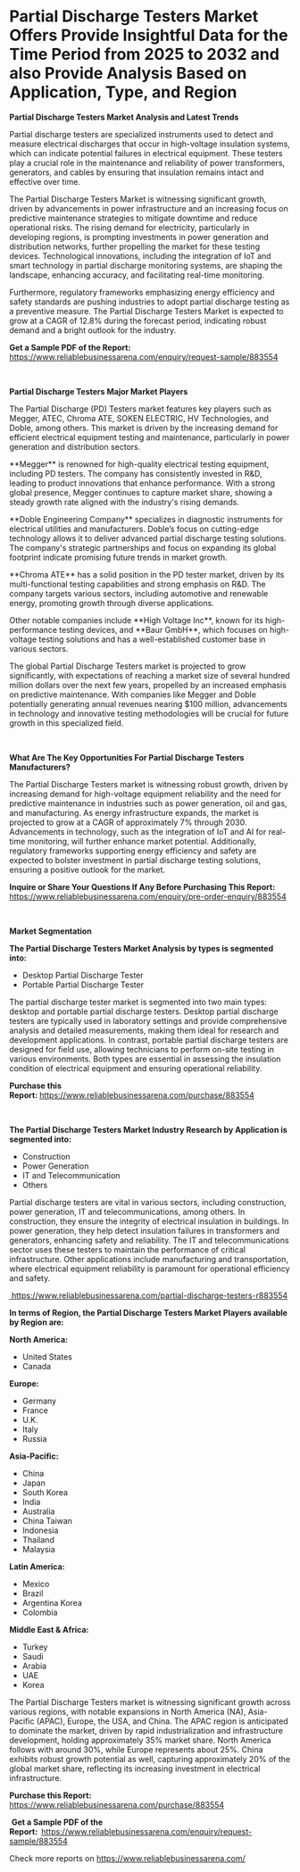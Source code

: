 <p><h1>Partial Discharge Testers Market Offers Provide Insightful Data for the Time Period from 2025 to 2032 and also Provide Analysis Based on Application, Type, and Region</h1></p><p><strong>Partial Discharge Testers Market Analysis and Latest Trends</strong></p>
<p><p>Partial discharge testers are specialized instruments used to detect and measure electrical discharges that occur in high-voltage insulation systems, which can indicate potential failures in electrical equipment. These testers play a crucial role in the maintenance and reliability of power transformers, generators, and cables by ensuring that insulation remains intact and effective over time.</p><p>The Partial Discharge Testers Market is witnessing significant growth, driven by advancements in power infrastructure and an increasing focus on predictive maintenance strategies to mitigate downtime and reduce operational risks. The rising demand for electricity, particularly in developing regions, is prompting investments in power generation and distribution networks, further propelling the market for these testing devices. Technological innovations, including the integration of IoT and smart technology in partial discharge monitoring systems, are shaping the landscape, enhancing accuracy, and facilitating real-time monitoring.</p><p>Furthermore, regulatory frameworks emphasizing energy efficiency and safety standards are pushing industries to adopt partial discharge testing as a preventive measure. The Partial Discharge Testers Market is expected to grow at a CAGR of 12.8% during the forecast period, indicating robust demand and a bright outlook for the industry.</p></p>
<p><strong>Get a Sample PDF of the Report:&nbsp;</strong> <a href="https://www.reliablebusinessarena.com/enquiry/request-sample/883554?utm_campaign=3346&utm_medium=2&utm_source=Github&utm_content=ia&utm_term=10042025&utm_id=partial-discharge-testers">https://www.reliablebusinessarena.com/enquiry/request-sample/883554</a></p>
<p>&nbsp;</p>
<p><strong>Partial Discharge Testers Major Market Players</strong></p>
<p><p>The Partial Discharge (PD) Testers market features key players such as Megger, ATEC, Chroma ATE, SOKEN ELECTRIC, HV Technologies, and Doble, among others. This market is driven by the increasing demand for efficient electrical equipment testing and maintenance, particularly in power generation and distribution sectors.</p><p>**Megger** is renowned for high-quality electrical testing equipment, including PD testers. The company has consistently invested in R&D, leading to product innovations that enhance performance. With a strong global presence, Megger continues to capture market share, showing a steady growth rate aligned with the industry's rising demands.</p><p>**Doble Engineering Company** specializes in diagnostic instruments for electrical utilities and manufacturers. Doble’s focus on cutting-edge technology allows it to deliver advanced partial discharge testing solutions. The company's strategic partnerships and focus on expanding its global footprint indicate promising future trends in market growth.</p><p>**Chroma ATE** has a solid position in the PD tester market, driven by its multi-functional testing capabilities and strong emphasis on R&D. The company targets various sectors, including automotive and renewable energy, promoting growth through diverse applications.</p><p>Other notable companies include **High Voltage Inc**, known for its high-performance testing devices, and **Baur GmbH**, which focuses on high-voltage testing solutions and has a well-established customer base in various sectors.</p><p>The global Partial Discharge Testers market is projected to grow significantly, with expectations of reaching a market size of several hundred million dollars over the next few years, propelled by an increased emphasis on predictive maintenance. With companies like Megger and Doble potentially generating annual revenues nearing $100 million, advancements in technology and innovative testing methodologies will be crucial for future growth in this specialized field.</p></p>
<p>&nbsp;</p>
<p><strong>What Are The Key Opportunities For Partial Discharge Testers Manufacturers?</strong></p>
<p><p>The Partial Discharge Testers market is witnessing robust growth, driven by increasing demand for high-voltage equipment reliability and the need for predictive maintenance in industries such as power generation, oil and gas, and manufacturing. As energy infrastructure expands, the market is projected to grow at a CAGR of approximately 7% through 2030. Advancements in technology, such as the integration of IoT and AI for real-time monitoring, will further enhance market potential. Additionally, regulatory frameworks supporting energy efficiency and safety are expected to bolster investment in partial discharge testing solutions, ensuring a positive outlook for the market.</p></p>
<p><strong>Inquire or Share Your Questions If Any Before Purchasing This Report:</strong> <a href="https://www.reliablebusinessarena.com/enquiry/pre-order-enquiry/883554?utm_campaign=3346&utm_medium=2&utm_source=Github&utm_content=ia&utm_term=10042025&utm_id=partial-discharge-testers">https://www.reliablebusinessarena.com/enquiry/pre-order-enquiry/883554</a></p>
<p>&nbsp;</p>
<p><strong>Market Segmentation</strong></p>
<p><strong>The Partial Discharge Testers Market Analysis by types is segmented into:</strong></p>
<p><ul><li>Desktop Partial Discharge Tester</li><li>Portable Partial Discharge Tester</li></ul></p>
<p><p>The partial discharge tester market is segmented into two main types: desktop and portable partial discharge testers. Desktop partial discharge testers are typically used in laboratory settings and provide comprehensive analysis and detailed measurements, making them ideal for research and development applications. In contrast, portable partial discharge testers are designed for field use, allowing technicians to perform on-site testing in various environments. Both types are essential in assessing the insulation condition of electrical equipment and ensuring operational reliability.</p></p>
<p><strong>Purchase this Report:&nbsp;</strong><a href="https://www.reliablebusinessarena.com/purchase/883554?utm_campaign=3346&utm_medium=2&utm_source=Github&utm_content=ia&utm_term=10042025&utm_id=partial-discharge-testers">https://www.reliablebusinessarena.com/purchase/883554</a></p>
<p>&nbsp;</p>
<p><strong>The Partial Discharge Testers Market Industry Research by Application is segmented into:</strong></p>
<p><ul><li>Construction</li><li>Power Generation</li><li>IT and Telecommunication</li><li>Others</li></ul></p>
<p><p>Partial discharge testers are vital in various sectors, including construction, power generation, IT and telecommunications, among others. In construction, they ensure the integrity of electrical insulation in buildings. In power generation, they help detect insulation failures in transformers and generators, enhancing safety and reliability. The IT and telecommunications sector uses these testers to maintain the performance of critical infrastructure. Other applications include manufacturing and transportation, where electrical equipment reliability is paramount for operational efficiency and safety.</p></p>
<p><a href="https://www.reliablebusinessarena.com/partial-discharge-testers-r883554?utm_campaign=3346&utm_medium=2&utm_source=Github&utm_content=ia&utm_term=10042025&utm_id=partial-discharge-testers">&nbsp;https://www.reliablebusinessarena.com/partial-discharge-testers-r883554</a></p>
<p><strong>In terms of Region, the Partial Discharge Testers Market Players available by Region are:</strong></p>
<p>
    <p> <strong> North America: </strong>
        <ul>
            <li>United States</li>
            <li>Canada</li>
        </ul>
        </p> 
    <p> <strong> Europe: </strong>
        <ul>
            <li>Germany</li>
            <li>France</li>
            <li>U.K.</li>
            <li>Italy</li>
            <li>Russia</li>
        </ul>
        </p> 
    <p> <strong> Asia-Pacific: </strong>
        <ul>
            <li>China</li>
            <li>Japan</li>
            <li>South Korea</li>
            <li>India</li>
            <li>Australia</li>
            <li>China Taiwan</li>
            <li>Indonesia</li>
            <li>Thailand</li>
            <li>Malaysia</li>
        </ul>
        </p> 
    <p> <strong> Latin America: </strong>
        <ul>
            <li>Mexico</li>
            <li>Brazil</li>
            <li>Argentina Korea</li>
            <li>Colombia</li>
        </ul>
        </p> 
    <p> <strong> Middle East & Africa: </strong>
        <ul>
            <li>Turkey</li>
            <li>Saudi</li>
            <li>Arabia</li>
            <li>UAE</li>
            <li>Korea</li>
        </ul>
    </p>
    </p>
<p><p>The Partial Discharge Testers market is witnessing significant growth across various regions, with notable expansions in North America (NA), Asia-Pacific (APAC), Europe, the USA, and China. The APAC region is anticipated to dominate the market, driven by rapid industrialization and infrastructure development, holding approximately 35% market share. North America follows with around 30%, while Europe represents about 25%. China exhibits robust growth potential as well, capturing approximately 20% of the global market share, reflecting its increasing investment in electrical infrastructure.</p></p>
<p><strong>Purchase this Report: </strong><a href="https://www.reliablebusinessarena.com/purchase/883554?utm_campaign=3346&utm_medium=2&utm_source=Github&utm_content=ia&utm_term=10042025&utm_id=partial-discharge-testers">https://www.reliablebusinessarena.com/purchase/883554</a></p>
<p>&nbsp;<strong>Get a Sample PDF of the Report:&nbsp;&nbsp;</strong><a href="https://www.reliablebusinessarena.com/enquiry/request-sample/883554?utm_campaign=3346&utm_medium=2&utm_source=Github&utm_content=ia&utm_term=10042025&utm_id=partial-discharge-testers">https://www.reliablebusinessarena.com/enquiry/request-sample/883554</a></p>
<p><strong></strong></p>
<p>Check more reports on <a href="https://www.reliablebusinessarena.com/?utm_campaign=3346&utm_medium=2&utm_source=Github&utm_content=ia&utm_term=10042025&utm_id=partial-discharge-testers">https://www.reliablebusinessarena.com/</a></p>